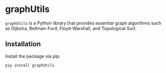 # graphUtils

`graphUtils` is a Python library that provides essential graph algorithms such as Dijkstra, Bellman-Ford, Floyd-Warshall, and Topological Sort.

## Installation

Install the package via pip:

```bash
pip install graphUtils
